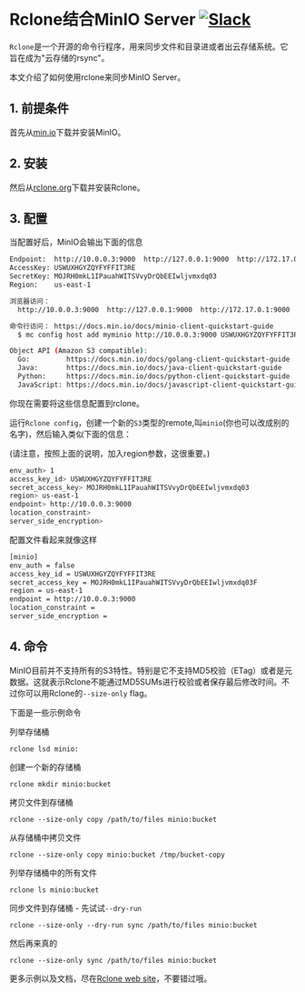 # Rclone结合MinIO Server [![Slack](https://slack.min.io/slack?type=svg)](https://slack.min.io)

`Rclone`是一个开源的命令行程序，用来同步文件和目录进或者出云存储系统。它旨在成为"云存储的rsync"。

本文介绍了如何使用rclone来同步MinIO Server。

## 1. 前提条件

首先从[min.io](https://min.io/)下载并安装MinIO。

## 2. 安装

然后从[rclone.org](http://rclone.org)下载并安装Rclone。

## 3. 配置

当配置好后，MinIO会输出下面的信息

```sh
Endpoint:  http://10.0.0.3:9000  http://127.0.0.1:9000  http://172.17.0.1:9000
AccessKey: USWUXHGYZQYFYFFIT3RE
SecretKey: MOJRH0mkL1IPauahWITSVvyDrQbEEIwljvmxdq03
Region:    us-east-1

浏览器访问：
  http://10.0.0.3:9000  http://127.0.0.1:9000  http://172.17.0.1:9000

命令行访问： https://docs.min.io/docs/minio-client-quickstart-guide
  $ mc config host add myminio http://10.0.0.3:9000 USWUXHGYZQYFYFFIT3RE MOJRH0mkL1IPauahWITSVvyDrQbEEIwljvmxdq03

Object API (Amazon S3 compatible):
  Go:         https://docs.min.io/docs/golang-client-quickstart-guide
  Java:       https://docs.min.io/docs/java-client-quickstart-guide
  Python:     https://docs.min.io/docs/python-client-quickstart-guide
  JavaScript: https://docs.min.io/docs/javascript-client-quickstart-guide
```

你现在需要将这些信息配置到rclone。

运行`Rclone config`，创建一个新的`S3`类型的remote,叫`minio`(你也可以改成别的名字)，然后输入类似下面的信息：

(请注意，按照上面的说明，加入region参数，这很重要。)

```sh
env_auth> 1
access_key_id> USWUXHGYZQYFYFFIT3RE
secret_access_key> MOJRH0mkL1IPauahWITSVvyDrQbEEIwljvmxdq03  
region> us-east-1
endpoint> http://10.0.0.3:9000
location_constraint>
server_side_encryption>
```

配置文件看起来就像这样

```sh
[minio]
env_auth = false
access_key_id = USWUXHGYZQYFYFFIT3RE
secret_access_key = MOJRH0mkL1IPauahWITSVvyDrQbEEIwljvmxdq03F
region = us-east-1
endpoint = http://10.0.0.3:9000
location_constraint =
server_side_encryption =
```

## 4. 命令

MinIO目前并不支持所有的S3特性。特别是它不支持MD5校验（ETag）或者是元数据。这就表示Rclone不能通过MD5SUMs进行校验或者保存最后修改时间。不过你可以用Rclone的`--size-only` flag。

下面是一些示例命令

列举存储桶

    rclone lsd minio:

创建一个新的存储桶

    rclone mkdir minio:bucket

拷贝文件到存储桶

    rclone --size-only copy /path/to/files minio:bucket

从存储桶中拷贝文件

    rclone --size-only copy minio:bucket /tmp/bucket-copy

列举存储桶中的所有文件

    rclone ls minio:bucket

同步文件到存储桶 - 先试试`--dry-run`

    rclone --size-only --dry-run sync /path/to/files minio:bucket

然后再来真的

    rclone --size-only sync /path/to/files minio:bucket

更多示例以及文档，尽在[Rclone web site](http://rclone.org)，不要错过哦。

